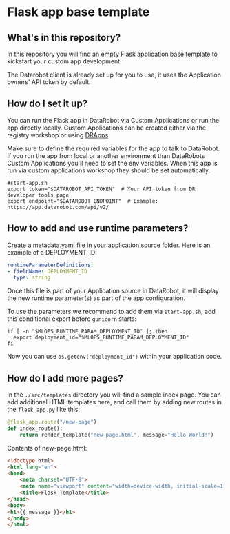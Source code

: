 # Flask app base template

## What's in this repository?
In this repository you will find an empty Flask application base template to kickstart your custom app development.

The Datarobot client is already set up for you to use, it uses the Application owners' API token by default. 

## How do I set it up?
You can run the Flask app in DataRobot via Custom Applications or run the app directly locally.
Custom Applications can be created either via the registry workshop or
using [DRApps](https://github.com/datarobot/dr-apps/blob/main/README.md)

Make sure to define the required variables for the app to talk to DataRobot. If you run the app from local or another
environment than DataRobots Custom Applications you'll need to set the env variables. When this app is run via
custom applications workshop they should be set automatically.

```shell
#start-app.sh
export token="$DATAROBOT_API_TOKEN"  # Your API token from DR developer tools page
export endpoint="$DATAROBOT_ENDPOINT"  # Example: https://app.datarobot.com/api/v2/
```

## How to add and use runtime parameters?
Create a metadata.yaml file in your application source folder. Here is an example of a DEPLOYMENT_ID:
```yaml
runtimeParameterDefinitions:
- fieldName: DEPLOYMENT_ID
  type: string
```

Once this file is part of your Application source in DataRobot, it will display the new runtime parameter(s) as part of the
app configuration.

To use the parameters we recommend to add them via `start-app.sh`, add this conditional export before `gunicorn` starts:
```shell
if [ -n "$MLOPS_RUNTIME_PARAM_DEPLOYMENT_ID" ]; then
  export deployment_id="$MLOPS_RUNTIME_PARAM_DEPLOYMENT_ID"
fi
```

Now you can use `os.getenv("deployment_id")` within your application code.

## How do I add more pages?
In the `./src/templates` directory you will find a sample index page. You can add additional HTML templates here, and
call them by adding new routes in the `flask_app.py` like this:
```python
@flask_app.route("/new-page")
def index_route():
    return render_template("new-page.html", message="Hello World!")
```

Contents of new-page.html:
```html
<!doctype html>
<html lang="en">
<head>
    <meta charset="UTF-8">
    <meta name="viewport" content="width=device-width, initial-scale=1.0">
    <title>Flask Template</title>
</head>
<body>
<h1>{{ message }}</h1>
</body>
</html>
```